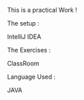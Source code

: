 This is a practical Work !

The setup : 

IntelliJ IDEA

The Exercises : 

ClassRoom

Language Used :

JAVA

